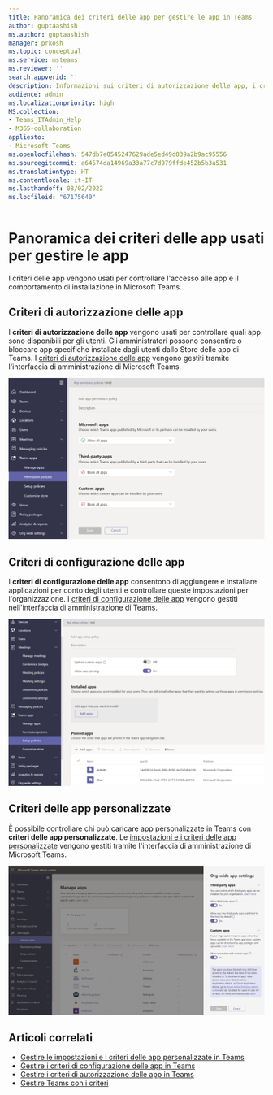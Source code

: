 ```yaml
---
title: Panoramica dei criteri delle app per gestire le app in Teams
author: guptaashish
ms.author: guptaashish
manager: prkosh
ms.topic: conceptual
ms.service: msteams
ms.reviewer: ''
search.appverid: ''
description: Informazioni sui criteri di autorizzazione delle app, i criteri di configurazione delle app e i criteri delle app personalizzati usati per gestire le app in Microsoft Teams.
audience: admin
ms.localizationpriority: high
MS.collection:
- Teams_ITAdmin_Help
- M365-collaboration
appliesto:
- Microsoft Teams
ms.openlocfilehash: 547db7e0545247629ade5ed49d039a2b9ac95556
ms.sourcegitcommit: a64574da14969a33a77c7d979ffde452b5b3a531
ms.translationtype: HT
ms.contentlocale: it-IT
ms.lasthandoff: 08/02/2022
ms.locfileid: "67175640"
---
```

# <a name="overview-of-app-policies-used-to-manage-apps"></a>Panoramica dei criteri delle app usati per gestire le app

I criteri delle app vengono usati per controllare l'accesso alle app e il comportamento di installazione in Microsoft Teams.

## <a name="app-permission-policies"></a>Criteri di autorizzazione delle app

I **criteri di autorizzazione delle app** vengono usati per controllare quali app sono disponibili per gli utenti. Gli amministratori possono consentire o bloccare app specifiche installate dagli utenti dallo Store delle app di Teams. I [criteri di autorizzazione delle app](teams-app-permission-policies.md) vengono gestiti tramite l'interfaccia di amministrazione di Microsoft Teams.

![Screenshot di criteri di autorizzazione delle app.](media/app-permission-policy.png)

## <a name="app-setup-policies"></a>Criteri di configurazione delle app

I **criteri di configurazione delle app** consentono di aggiungere e installare applicazioni per conto degli utenti e controllare queste impostazioni per l'organizzazione. I [criteri di configurazione delle app](teams-app-setup-policies.md) vengono gestiti nell'interfaccia di amministrazione di Teams.

![Screenshot dei criteri di configurazione delle app nell’interfaccia di amministrazione di Microsoft Teams.](media/app-setup-policy.png)

## <a name="custom-app-policies"></a>Criteri delle app personalizzate

È possibile controllare chi può caricare app personalizzate in Teams con **criteri delle app personalizzate**. Le [impostazioni e i criteri delle app personalizzate](teams-custom-app-policies-and-settings.md) vengono gestiti tramite l'interfaccia di amministrazione di Microsoft Teams.

![Screenshot di criteri delle app personalizzate.](media/custom-app-policy.png)

## <a name="related-articles"></a>Articoli correlati

* [Gestire le impostazioni e i criteri delle app personalizzate in Teams](teams-custom-app-policies-and-settings.md)
* [Gestire i criteri di configurazione delle app in Teams](teams-app-setup-policies.md)
* [Gestire i criteri di autorizzazione delle app in Teams](teams-app-permission-policies.md)
* [Gestire Teams con i criteri](manage-teams-with-policies.md)
